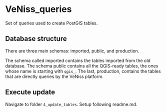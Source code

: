 # VeNiss_queries
Set of queries used to create PostGIS tables.


## Database structure
There are three main schemas: imported, public, and production.

The schema called imported contains the tables imported from the old database. The schema public contains all the QGIS-ready tables, the ones whose name is starting with `qgis_`. The last, production, contains the tables that are directly queries by the VeNiss platform.


## Execute update
Navigate to folder `4_update_tables`. Setup following readme.md. 
